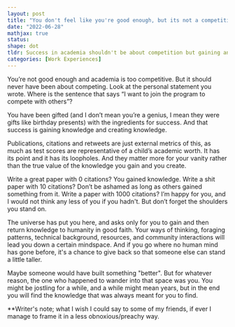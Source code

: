 ```yaml
---
layout: post
title: "You don't feel like you're good enough, but its not a competition"
date: "2022-06-28"
mathjax: true
status: 
shape: dot
tldr: Success in academia shouldn't be about competition but gaining and sharing knowledge. External metrics like publications, citations, and retweets don't define your true academic worth. It's more about what you learn and contribute. Your unique journey in the pursuit of knowledge, no matter how long, will ultimately lead to discoveries meant for you to find and share with the world.
categories: [Work Experiences]
---
```


You’re not good enough and academia is too competitive. But it should never have been about competing. Look at the personal statement you wrote. Where is the sentence that says “I want to join the program to compete with others”? 

You have been gifted (and I don’t mean you’re a genius, I mean they were gifts like birthday presents) with the ingredients for success. And that success is gaining knowledge and creating knowledge. 

Publications, citations and retweets are just external metrics of this, as much as test scores are representative of a child’s academic worth. It has its point and it has its loopholes. And they matter more for your vanity rather than the true value of the knowledge you gain and you create. 

Write a great paper with 0 citations? You gained knowledge. Write a shit paper with 10 citations? Don’t be ashamed as long as others gained something from it. Write a paper with 1000 citations? I’m happy for you, and I would not think any less of you if you hadn't. But don’t forget the shoulders you stand on. 

The universe has put you here, and asks only for you to gain and then return knowledge to humanity in good faith. Your ways of thinking, foraging patterns, technical background, resources, and community interactions will lead you down a certain mindspace. And if you go where no human mind has gone before, it's a chance to give back so that someone else can stand a little taller. 

Maybe someone would have built something "better". But for whatever reason, the one who happened to wander into that space was you. You might be jostling for a while, and a while might mean years, but in the end you will find the knowledge that was always meant for you to find.


**Writer's note; what I wish I could say to some of my friends, if ever I manage to frame it in a less obnoxious/preachy way.
